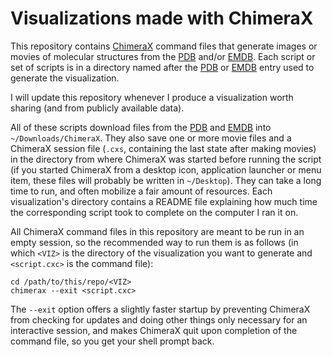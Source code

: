 # Visualizations made with ChimeraX

This repository contains [ChimeraX][chimerax] command files that generate images
or movies of molecular structures from the [PDB][pdbe] and/or [EMDB][emdb]. Each
script or set of scripts is in a directory named after the [PDB][pdbe] or
[EMDB][emdb] entry used to generate the visualization.

I will update this repository whenever I produce a visualization worth sharing
(and from publicly available data).

All of these scripts download files from the [PDB][pdbe] and [EMDB][emdb] into
`~/Downloads/ChimeraX`. They also save one or more movie files and a ChimeraX
session file (`.cxs`, containing the last state after making movies) in the
directory from where ChimeraX was started before running the script (if you
started ChimeraX from a desktop icon, application launcher or menu item, these
files will probably be written in `~/Desktop`). They can take a long time to
run, and often mobilize a fair amount of resources. Each visualization's
directory contains a README file explaining how much time the corresponding
script took to complete on the computer I ran it on.

All ChimeraX command files in this repository are meant to be run in an empty
session, so the recommended way to run them is as follows (in which `<VIZ>` is
the directory of the visualization you want to generate and `<script.cxc>` is
the command file):

```
cd /path/to/this/repo/<VIZ>
chimerax --exit <script.cxc>
```

The `--exit` option offers a slightly faster startup by preventing ChimeraX from
checking for updates and doing other things only necessary for an interactive
session, and makes ChimeraX quit upon completion of the command file, so you get
your shell prompt back.


[chimerax]: https://www.cgl.ucsf.edu/chimerax

[pdbe]: https://www.ebi.ac.uk/pdbe

[emdb]: https://www.ebi.ac.uk/pdbe/emdb

